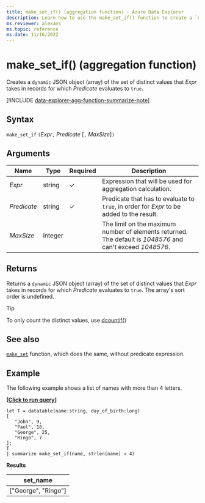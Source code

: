 ```yaml
---
title: make_set_if() (aggregation function) - Azure Data Explorer
description: Learn how to use the make_set_if() function to create a `dynamic` JSON object (array) of a set of distinct values that an expression takes where the predicate evaluates to true.
ms.reviewer: alexans
ms.topic: reference
ms.date: 11/16/2022
---
```

# make_set_if() (aggregation function)

Creates a `dynamic` JSON object (array) of the set of distinct values that *Expr* takes in records for which *Predicate* evaluates to `true`.

[!INCLUDE [data-explorer-agg-function-summarize-note](../../includes/data-explorer-agg-function-summarize-note.md)]

## Syntax

`make_set_if` `(`*Expr*`,` *Predicate* [`,` *MaxSize*]`)`

## Arguments

| Name | Type | Required | Description |
|--|--|--|--|
| *Expr* | string | &check; | Expression that will be used for aggregation calculation. |
| *Predicate* | string | &check; | Predicate that has to evaluate to `true`, in order for *Expr* to be added to the result. |
| *MaxSize* | integer |  | The limit on the maximum number of elements returned. The default is *1048576* and can't exceed *1048576*. |

## Returns

Returns a `dynamic` JSON object (array) of the set of distinct values that *Expr* takes in records for which *Predicate* evaluates to `true`.
The array's sort order is undefined.

> [!TIP]
> To only count the distinct values, use [dcountif()](dcountif-aggfunction.md)

## See also

[`make_set`](./makeset-aggfunction.md) function, which does the same, without predicate expression.

## Example

The following example shows a list of names with more than 4 letters.

**\[**[**Click to run query**](https://dataexplorer.azure.com/clusters/help/databases/Samples?query=H4sIAAAAAAAAAyXNPQvCMBSF4T2/4tDJQBZFUSt1FZxEuomEFG/bYD4gSQfFH++l5U7PO9zjqKBFg5cpfJ2jVTCe6lySDYPi/NGx151NZaxdDIMUDwGgusYxVApHNetmJsdaHxZeKKaBOGx2S7jzs8jei+dJtOKHPHlvkv0SvHmTzlS07edpBd52FGZInLGVf+88QMOkAAAA)**\]**

```kusto
let T = datatable(name:string, day_of_birth:long)
[
   "John", 9,
   "Paul", 18,
   "George", 25,
   "Ringo", 7
];
T
| summarize make_set_if(name, strlen(name) > 4)
```

**Results**

|set_name|
|----|
|["George", "Ringo"]|
